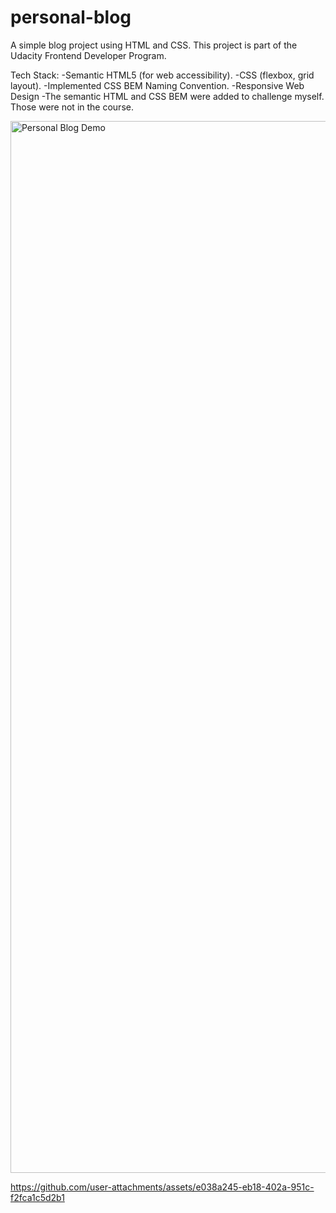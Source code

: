 # personal-blog
A simple blog project using HTML and CSS. This project is part of the Udacity Frontend Developer Program.

Tech Stack:
-Semantic HTML5 (for web accessibility).
-CSS (flexbox, grid layout).
-Implemented CSS BEM Naming Convention.
-Responsive Web Design
-The semantic HTML and CSS BEM were added to challenge myself. Those were not in the course.

<img width="1683" alt="Personal Blog Demo" src="https://github.com/user-attachments/assets/f524af5c-3b7a-4fc4-9168-de07a66749b8">

https://github.com/user-attachments/assets/e038a245-eb18-402a-951c-f2fca1c5d2b1

